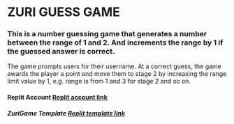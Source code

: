 # ZURI GUESS GAME
### This is a number guessing game that generates a number between the range of 1 and 2. And increments the range by 1 if the guessed answer is correct. 
The game prompts users for their username. At a correct guess, the game awards the player a point and move them to stage 2 by increasing the range limit value by 1, e.g. range is from 1 and 3 for stage 2 and so on.

#### Replit Account [Replit account link](https://replit.com/@lilstex1 "Lilstex")
##### ZuriGame Template [Replit template link](https://replit.com/@lilstex1/zuriGame?v=1 "zuriGame Template")